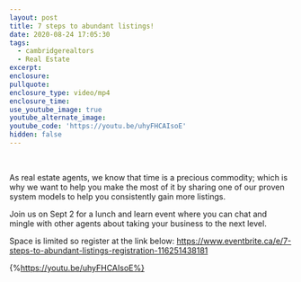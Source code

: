 ```yaml
---
layout: post
title: 7 steps to abundant listings!
date: 2020-08-24 17:05:30
tags:
  - cambridgerealtors
  - Real Estate
excerpt:
enclosure:
pullquote:
enclosure_type: video/mp4
enclosure_time:
use_youtube_image: true
youtube_alternate_image:
youtube_code: 'https://youtu.be/uhyFHCAIsoE'
hidden: false
---
```


&nbsp;

As real estate agents, we know that time is a precious commodity; which is why we want to help you make the most of it by sharing one of our proven system models to help you consistently gain more listings.

Join us on Sept 2 for a lunch and learn event where you can chat and mingle with other agents about taking your business to the next level.

Space is limited so register at the link below: https://www.eventbrite.ca/e/7-steps-to-abundant-listings-registration-116251438181

{%https://youtu.be/uhyFHCAIsoE%}

&nbsp;
